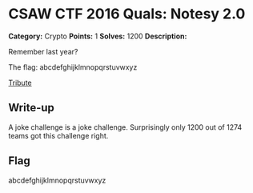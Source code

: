 # CSAW CTF 2016 Quals: Notesy 2.0

**Category:** Crypto
**Points:** 1
**Solves:** 1200
**Description:**

Remember last year?

The flag: abcdefghijklmnopqrstuvwxyz

[Tribute](https://www.youtube.com/watch?v=WLrALs-Nq_I)

## Write-up
A joke challenge is a joke challenge. Surprisingly only 1200 out of 1274 teams got this challenge right. 

## Flag
abcdefghijklmnopqrstuvwxyz
